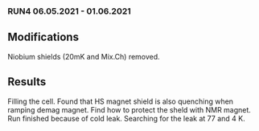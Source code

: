 ### RUN4 06.05.2021 - 01.06.2021

## Modifications

Niobium shields (20mK and Mix.Ch) removed.

## Results

Filling the cell. Found that HS magnet shield is also quenching when
ramping demag magnet. Find how to protect the sheld with NMR magnet.
Run finished because of cold leak. Searching for the leak at 77 and 4 K.
